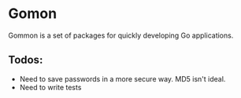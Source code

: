 # Gomon

Gommon is a set of packages for quickly developing Go applications.

## Todos:

- Need to save passwords in a more secure way. MD5 isn't ideal.
- Need to write tests
